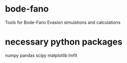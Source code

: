 # bode-fano
Tools for Bode-Fano Evasion simulations and calculations

# necessary python packages
numpy pandas scipy matplotlib lmfit
